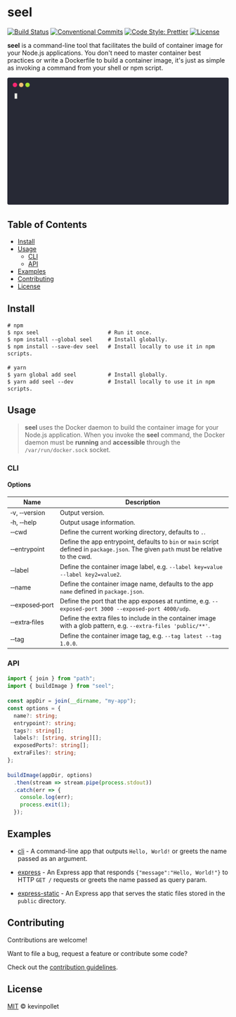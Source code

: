 # seel <!-- omit in toc -->

[![Build Status](https://github.com/kevinpollet/seel/workflows/build/badge.svg)](https://github.com/kevinpollet/seel/actions)
[![Conventional Commits](https://img.shields.io/badge/Conventional%20Commits-1.0.0-yellow.svg)](https://conventionalcommits.org)
[![Code Style: Prettier](https://img.shields.io/badge/code_style-prettier-ff69b4.svg)](https://github.com/prettier/prettier)
[![License](https://img.shields.io/badge/license-MIT-blue.svg)](./LICENSE.md)

**seel** is a command-line tool that facilitates the build of container image for your Node.js applications. You don't need to master container best practices or write a Dockerfile to build a container image, it's just as simple as invoking a command from your shell or npm script.

![screencast](./screencast.svg)

## Table of Contents <!-- omit in toc -->

- [Install](#install)
- [Usage](#usage)
  - [CLI](#cli)
  - [API](#api)
- [Examples](#examples)
- [Contributing](#contributing)
- [License](#license)

## Install

```shell
# npm
$ npx seel                      # Run it once.
$ npm install --global seel     # Install globally.
$ npm install --save-dev seel   # Install locally to use it in npm scripts.

# yarn
$ yarn global add seel          # Install globally.
$ yarn add seel --dev           # Install locally to use it in npm scripts.
```

## Usage

> **seel** uses the Docker daemon to build the container image for your Node.js application. When you invoke the **seel** command, the Docker daemon must be **running** and **accessible** through the `/var/run/docker.sock` socket.

### CLI

#### Options <!-- omit in toc -->

| Name           | Description                                                                                                                            |
| -------------- | -------------------------------------------------------------------------------------------------------------------------------------- |
| ‑v, ‑‑version  | Output version.                                                                                                                        |
| ‑h, ‑‑help     | Output usage information.                                                                                                              |
| ‑‑cwd          | Define the current working directory, defaults to `.`.                                                                                 |
| ‑‑entrypoint   | Define the app entrypoint, defaults to `bin` or `main` script defined in `package.json`. The given `path` must be relative to the cwd. |
| ‑‑label        | Define the container image label, e.g. `--label key=value --label key2=value2`.                                                        |
| ‑‑name         | Define the container image name, defaults to the app `name` defined in `package.json`.                                                 |
| ‑‑exposed‑port | Define the port that the app exposes at runtime, e.g. `--exposed-port 3000 --exposed-port 4000/udp`.                                   |
| ‑‑extra‑files  | Define the extra files to include in the container image with a glob pattern, e.g. `--extra-files 'public/**'`.                        |
| ‑‑tag          | Define the container image tag, e.g. `--tag latest --tag 1.0.0`.                                                                       |

### API

```typescript
import { join } from "path";
import { buildImage } from "seel";

const appDir = join(__dirname, "my-app");
const options = {
  name?: string;
  entrypoint?: string;
  tags?: string[];
  labels?: [string, string][];
  exposedPorts?: string[];
  extraFiles?: string;
};

buildImage(appDir, options)
  .then(stream => stream.pipe(process.stdout))
  .catch(err => {
    console.log(err);
    process.exit(1);
  });
```

## Examples

- [cli](./examples/cli) - A command-line app that outputs `Hello, World!` or greets the name passed as an argument.

- [express](./examples/express) - An Express app that responds `{"message":"Hello, World!"}` to HTTP `GET /` requests or greets the name passed as query param.

- [express-static](./examples/express-static) - An Express app that serves the static files stored in the `public` directory.

## Contributing

Contributions are welcome!

Want to file a bug, request a feature or contribute some code?

Check out the [contribution guidelines](./CONTRIBUTING.md).

## License

[MIT](./LICENSE.md) © kevinpollet
